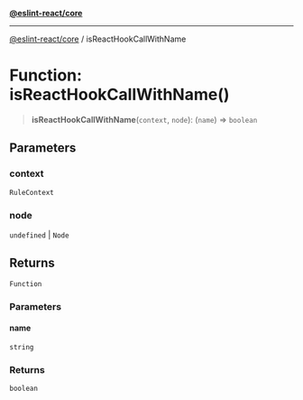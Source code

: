 [**@eslint-react/core**](../README.md)

***

[@eslint-react/core](../README.md) / isReactHookCallWithName

# Function: isReactHookCallWithName()

> **isReactHookCallWithName**(`context`, `node`): (`name`) => `boolean`

## Parameters

### context

`RuleContext`

### node

`undefined` | `Node`

## Returns

`Function`

### Parameters

#### name

`string`

### Returns

`boolean`
